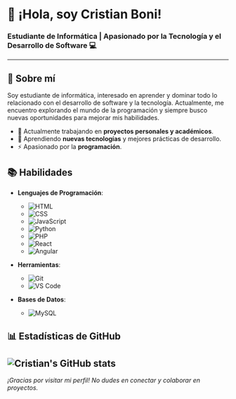 # 👋 ¡Hola, soy Cristian Boni! 

### Estudiante de Informática | Apasionado por la Tecnología y el Desarrollo de Software 💻

---
<!-- ![Banner](https://via.placeholder.com/800x200.png?text=Bienvenido+a+mi+Perfil)  Puedes reemplazar esto con un enlace a una imagen personalizada -->

## 📝 Sobre mí
Soy estudiante de informática, interesado en aprender y dominar todo lo relacionado con el desarrollo de software y la tecnología. Actualmente, me encuentro explorando el mundo de la programación y siempre busco nuevas oportunidades para mejorar mis habilidades.

- 🔭 Actualmente trabajando en **proyectos personales y académicos**.
- 🌱 Aprendiendo **nuevas tecnologías** y mejores prácticas de desarrollo.
- ⚡ Apasionado por la **programación**.

## 📚 Habilidades
- **Lenguajes de Programación**: 
  - ![HTML](https://img.shields.io/badge/HTML5-E34F26?style=for-the-badge&logo=html5&logoColor=white)
  - ![CSS](https://img.shields.io/badge/CSS3-1572B6?style=for-the-badge&logo=css3&logoColor=white)
  - ![JavaScript](https://img.shields.io/badge/JavaScript-F7DF1E?style=for-the-badge&logo=javascript&logoColor=black)
  - ![Python](https://img.shields.io/badge/Python-3776AB?style=for-the-badge&logo=python&logoColor=white) 
  - ![PHP](https://img.shields.io/badge/PHP-777BB4?style=for-the-badge&logo=php&logoColor=white)
  - ![React](https://img.shields.io/badge/React-61DAFB?style=for-the-badge&logo=react&logoColor=black)
  - ![Angular](https://img.shields.io/badge/Angular-DD0031?style=for-the-badge&logo=angular&logoColor=white)

- **Herramientas**: 
  - ![Git](https://img.shields.io/badge/Git-F05032?style=for-the-badge&logo=git&logoColor=white)
  - ![VS Code](https://img.shields.io/badge/Visual_Studio_Code-0078D4?style=for-the-badge&logo=visual%20studio%20code&logoColor=white)
- **Bases de Datos**: 
  - ![MySQL](https://img.shields.io/badge/MySQL-4479A1?style=for-the-badge&logo=mysql&logoColor=white)
## 📊 Estadísticas de GitHub
![Cristian's GitHub stats](https://github-readme-stats.vercel.app/api?username=CristianBoni22&show_icons=true&theme=dracula)
---

_¡Gracias por visitar mi perfil! No dudes en conectar y colaborar en proyectos._

